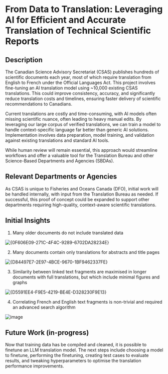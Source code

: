 # From Data to Translation: Leveraging AI for Efficient and Accurate Translation of Technical Scientific Reports 

## Description

The Canadian Science Advisory Secretariat (CSAS) publishes hundreds of scientific documents each year, most of which require translation from English to French under the Official Languages Act. This project involves fine-tuning an AI translation model using ~10,000 existing CSAS translations. This could improve consistency, accuracy, and significantly reduce translation costs and timelines, ensuring faster delivery of scientific recommendations to Canadians. 

Current translations are costly and time-consuming, with AI models often missing scientific nuance, often leading to heavy manual edits. By leveraging our large corpus of verified translations, we can train a model to handle context-specific language far better than generic AI solutions. Implementation involves data preparation, model training, and validation against existing translations and standard AI tools. 

While human review will remain essential, this approach would streamline workflows and offer a valuable tool for the Translation Bureau and other Science-Based Departments and Agencies (SBDAs).

## Relevant Departments or Agencies

As CSAS is unique to Fisheries and Oceans Canada (DFO), initial work will be handled internally, with input from the Translation Bureau as needed. If successful, this proof of concept could be expanded to support other departments requiring high-quality, context-aware scientific translations.

## Initial Insights

1. Many older documents do not include translated data

![{0F606E09-271C-4F4C-9289-6702DA28234E}](https://github.com/user-attachments/assets/fd66e5e5-8ae0-4b1b-8b71-ce6be773f702)

2. Many documents contain only translations for abstracts and title pages

![{D84497E7-2E97-4BCE-9670-1BF9462337FE}](https://github.com/user-attachments/assets/19f0a7ac-d805-40f8-b342-cf58a30dfc89)

3. Similarity between linked text fragments are maximised in longer documents with full translations, but which include minimal figures and graphs

![{D5591EE4-F9E5-4219-BE4E-D328230F9E13}](https://github.com/user-attachments/assets/26ba8307-b9a2-4d5f-a3a0-b5d71e0bc915)

4. Correlating French and English text fragments is non-trivial and required an advanced search algorithm

![image](https://github.com/user-attachments/assets/d918a9c9-2c00-41e3-88b9-e382f740033f)

## Future Work (in-progress)

Now that training data has be compiled and cleaned, it is possible to finetune an LLM translation model. The next steps include choosing a model to finetune, performing the finetuning, creating test cases to evaluate results, and tweaking hyperparameters to optimise the translation performance improvements.


